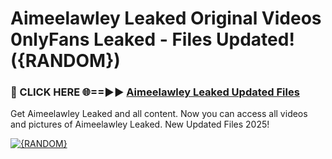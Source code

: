 # Aimeelawley Leaked Original Videos 0nlyFans Leaked - Files Updated! ({RANDOM})

<h3>🔴 CLICK HERE 🌐==►► <a href="https://betterlinks.top/A2PfLJ" rel="nofollow">Aimeelawley Leaked Updated Files</a></h3>

Get Aimeelawley Leaked and all content. Now you can access all videos and pictures of Aimeelawley Leaked. New Updated Files 2025!

[![{RANDOM}](https://i.imgur.com/ppqm5kG.gif)](https://betterlinks.top/A2PfLJ)